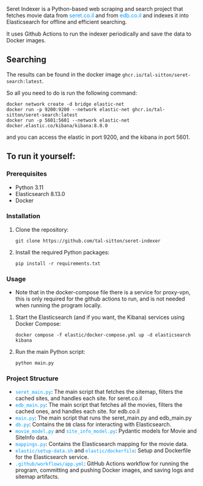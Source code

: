 <style>
  a,
  a:hover,
  a:focus,
  a:active {
    text-decoration: none;
    color: #009cff;
  }
</style>

Seret Indexer is a Python-based web scraping and search project that fetches movie data
from [seret.co.il](https://www.seret.co.il) and from [edb.co.il](https://edb.co.il/) and indexes it into Elasticsearch
for offline and efficient searching.

It uses Github Actions to run the indexer periodically and save the data to Docker images.

## Searching

The results can be found in the docker image `ghcr.io/tal-sitton/seret-search:latest`.

So all you need to do is run the following command:

```docker
docker network create -d bridge elastic-net
docker run -p 9200:9200 --network elastic-net ghcr.io/tal-sitton/seret-search:latest
docker run -p 5601:5601 --network elastic-net docker.elastic.co/kibana/kibana:8.0.0
```

and you can access the elastic in port 9200, and the kibana in port 5601.

## To run it yourself:

### Prerequisites

- Python 3.11
- Elasticsearch 8.13.0
- Docker

### Installation

1. Clone the repository:
   ```
   git clone https://github.com/tal-sitton/seret-indexer
   ```
2. Install the required Python packages:
   ```
   pip install -r requirements.txt
   ```

### Usage

* Note that in the docker-compose file there is a service for proxy-vpn, this is only required for the github actions
  to run, and is not needed when running the program locally.

1. Start the Elasticsearch (and if you want, the Kibana) services using Docker Compose:
   ```
   docker compose -f elastic/docker-compose.yml up -d elasticsearch kibana
   ```
2. Run the main Python script:
   ```
   python main.py
   ```

### Project Structure

- [`seret_main.py`](seret_main.py): The main script that fetches the sitemap, filters the cached sites, and handles each
  site. for seret.co.il
- [`edb_main.py`](edb_main.py): The main script that fetches all the movies, filters the cached ones, and handles each
  site. for edb.co.il
- [`main.py`](main.py): The main script that runs the seret_main.py and edb_main.py
- [`db.py`](db.py): Contains the `DB` class for interacting with Elasticsearch.
- [`movie_model.py`](movie_model.py) and [`site_info_model.py`](site_info_model.py): Pydantic models for Movie and
  SiteInfo data.
- [`mappings.py`](mappings.py): Contains the Elasticsearch mapping for the movie data.
- [`elastic/setup-data.sh`](elastic/setup-data.sh) and [`elastic/dockerfile`](elastic/dockerfile): Setup and Dockerfile
  for the Elasticsearch service.
- [`.github/workflows/app.yml`](.github/workflows/app.yml): GitHub Actions workflow for running the program, committing
  and pushing Docker images,
  and saving logs and sitemap artifacts.
